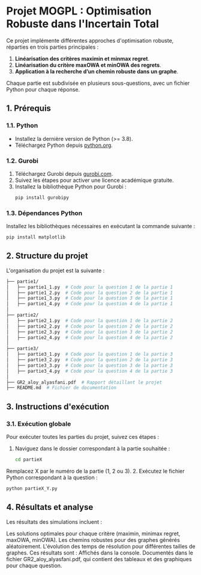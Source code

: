 # Projet MOGPL : Optimisation Robuste dans l'Incertain Total

Ce projet implémente différentes approches d'optimisation robuste, réparties en trois parties principales :
1. **Linéarisation des critères maximin et minmax regret**.
2. **Linéarisation du critère maxOWA et minOWA des regrets**.
3. **Application à la recherche d’un chemin robuste dans un graphe**.

Chaque partie est subdivisée en plusieurs sous-questions, avec un fichier Python pour chaque réponse.

## **1. Prérequis**

### **1.1. Python**
- Installez la dernière version de Python (>= 3.8).
- Téléchargez Python depuis [python.org](https://www.python.org/downloads/).

### **1.2. Gurobi**
1. Téléchargez Gurobi depuis [gurobi.com](https://www.gurobi.com/).
2. Suivez les étapes pour activer une licence académique gratuite.
3. Installez la bibliothèque Python pour Gurobi :
   ```bash
   pip install gurobipy
   ```
### **1.3. Dépendances Python**
Installez les bibliothèques nécessaires en exécutant la commande suivante :
   ```bash
   pip install matplotlib
   ```

## **2. Structure du projet**
L'organisation du projet est la suivante :
   ```bash
   ├── partie1/
   │   ├── partie1_1.py  # Code pour la question 1 de la partie 1
   │   ├── partie1_2.py  # Code pour la question 2 de la partie 1
   │   ├── partie1_3.py  # Code pour la question 3 de la partie 1
   │   ├── partie1_4.py  # Code pour la question 4 de la partie 1
   │
   ├── partie2/
   │   ├── partie2_1.py  # Code pour la question 1 de la partie 2
   │   ├── partie2_2.py  # Code pour la question 2 de la partie 2
   │   ├── partie2_3.py  # Code pour la question 3 de la partie 2
   │   ├── partie2_4.py  # Code pour la question 4 de la partie 2
   │
   ├── partie3/
   │   ├── partie3_1.py  # Code pour la question 1 de la partie 3
   │   ├── partie3_2.py  # Code pour la question 2 de la partie 3
   │   ├── partie3_3.py  # Code pour la question 3 de la partie 3
   │   ├── partie3_4.py  # Code pour la question 4 de la partie 3
   │
   ├── GR2_aloy_alyasfani.pdf  # Rapport détaillant le projet
   ├── README.md  # Fichier de documentation
   ```


## **3. Instructions d'exécution**
### **3.1. Exécution globale**
Pour exécuter toutes les parties du projet, suivez ces étapes :
1. Naviguez dans le dossier correspondant à la partie souhaitée :
   ```bash
   cd partieX
   ```

Remplacez X par le numéro de la partie (1, 2 ou 3).
2. Exécutez le fichier Python correspondant à la question :
   ```bash
   python partieX_Y.py
   ```

## **4. Résultats et analyse**

Les résultats des simulations incluent :

   Les solutions optimales pour chaque critère (maximin, minimax regret, maxOWA, minOWA).
   Les chemins robustes pour des graphes générés aléatoirement.
   L'évolution des temps de résolution pour différentes tailles de graphes.
Ces résultats sont :
   Affichés dans la console.
   Documentés dans le fichier GR2_aloy_alyasfani.pdf, qui contient des tableaux et des graphiques pour chaque question.
